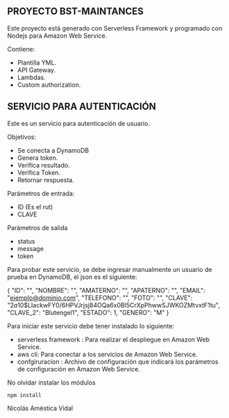 ## PROYECTO BST-MAINTANCES

Este proyecto está generado con Serverless Framework y programado con Nodejs para Amazon Web Service.

Contiene:

- Plantilla YML.
- API Gateway.
- Lambdas.
- Custom authorization.


## SERVICIO PARA AUTENTICACIÓN

Este es un servicio para autenticación de usuario.

Objetivos:

- Se conecta a DynamoDB
- Genera token.
- Verifica resultado.
- Verifica Token.
- Retornar respuesta.

Parámetros de entrada:

- ID (Es el rut)
- CLAVE

Parámetros de salida

- status
- message
- token

Para probar este servicio, se debe ingresar manualmente un usuario de prueba en DynamoDB, el json es el siguiente:

{
    "ID": "",
    "NOMBRE": "",
    "AMATERNO": "",
    "APATERNO": "",
    "EMAIL": "ejemplo@dominio.com",
    "TELEFONO": "",
    "FOTO": "",
    "CLAVE": "$2a$10$LIackwFY0/6HPVJrjsj84OQa6x0Bl5CrXpPhwwSJWKOZMtvxtF1tu",
    "CLAVE_2": "Blutengel1",
    "ESTADO": 1,
    "GENERO": "M"
}

Para iniciar este servicio debe tener instalado lo siguiente:

- serverless framework : Para realizar el despliegue en Amazon Web Service.
- aws cli: Para conectar a los servicios de Amazon Web Service.
- confgiruracion : Archivo de configuración que indicará los parámetros de configuración en Amazon Web Service.

No olvidar instalar los módulos

```
npm install

```

Nicolás Améstica Vidal